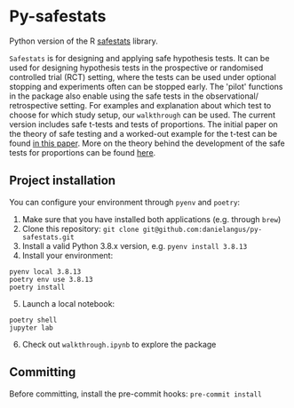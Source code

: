 # Py-safestats

Python version of the R [safestats](https://github.com/AlexanderLyNL/safestats) library.

`Safestats` is for designing and applying safe hypothesis tests. It can be used for designing hypothesis tests in the prospective or randomised controlled trial (RCT) setting, where the tests can be used under optional stopping and experiments often can be stopped early. The 'pilot' functions in the package also enable using the safe tests in the observational/ retrospective setting. For examples and explanation about which test to choose for which study setup, our `walkthrough` can be used. The current version includes safe t-tests and tests of proportions. The initial paper on the theory of safe testing and a worked-out example for the t-test can be found [in this paper](https://arxiv.org/abs/1906.07801). More on the theory behind the development of the safe tests for proportions can be found [here](https://arxiv.org/abs/2106.02693).

## Project installation
You can configure your environment through `pyenv` and `poetry`:
1. Make sure that you have installed both applications (e.g. through `brew`)
2. Clone this repository: `git clone git@github.com:danielangus/py-safestats.git`
3. Install a valid Python 3.8.x version, e.g. `pyenv install 3.8.13`
4. Install your environment:
```
pyenv local 3.8.13
poetry env use 3.8.13
poetry install
```
5. Launch a local notebook:
```
poetry shell
jupyter lab
```
6. Check out `walkthrough.ipynb` to explore the package

## Committing

Before committing, install the pre-commit hooks: `pre-commit install`
